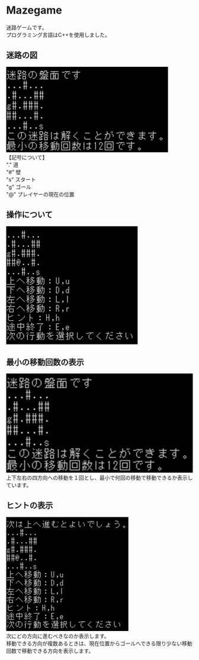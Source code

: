 # Mazegame  
  
迷路ゲームです。  
プログラミング言語はC++を使用しました。  
  
## 迷路の図
![p1](https://github.com/ky-code/Mazegame/blob/master/picture/p1.png)  
【記号について】  
"." 道  
"#" 壁  
"s" スタート  
"g" ゴール  
"@" プレイヤーの現在の位置  

## 操作について
![p2](https://github.com/ky-code/Mazegame/blob/master/picture/p2.png)  
  
## 最小の移動回数の表示
![p3](https://github.com/ky-code/Mazegame/blob/master/picture/p3.png)  
上下左右の四方向への移動を１回とし、最小で何回の移動で移動できるか表示しています。  

## ヒントの表示
![p4](https://github.com/ky-code/Mazegame/blob/master/picture/p4.png)  
次にどの方向に進むべきなのか表示します。  
移動できる方向が複数あるときは、現在位置からゴールへできる限り少ない移動回数で移動できる方向を表示します。  
